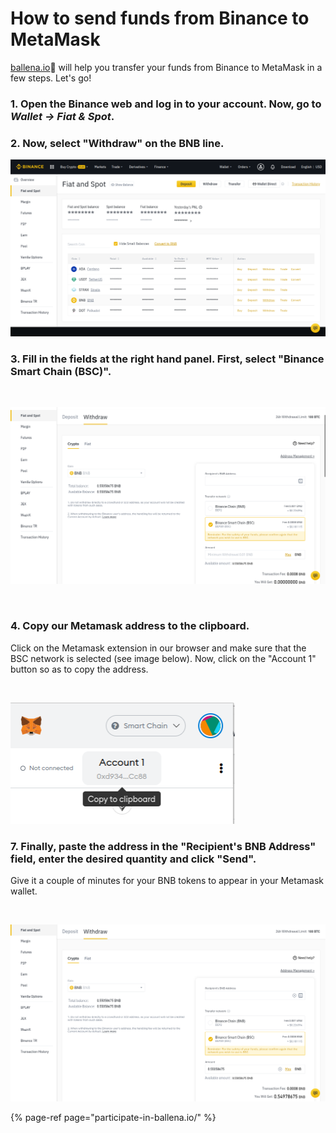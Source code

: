 # How to send funds from Binance to MetaMask

[ballena.io](https://ballena.io/)🐋 will help you transfer your funds from Binance to MetaMask in a few steps. Let's go!



### 1. Open the Binance web and log in to your account. Now, go to _Wallet → Fiat & Spot_.

### 

### ​2. Now, select "Withdraw" on the BNB line.



![](../../../.gitbook/assets/enviarbnb0.png)

### 

### 3. Fill in the fields at the right hand panel. First, select "Binance Smart Chain \(BSC\)".

​​

![](../../../.gitbook/assets/enviarbnb1.png)



​

### 4. Copy our Metamask address to the clipboard.

Click on the Metamask extension in our browser and make sure that the BSC network is selected \(see image below\). Now, click on the "Account 1" button so as to copy the address.

​

![](../../../.gitbook/assets/enviarbnb2.png)

### 

### 7. Finally, paste the address in the "Recipient's BNB Address" field, enter the desired quantity and click "Send".

Give it a couple of minutes for your BNB tokens to appear in your Metamask wallet. 

​​

![](../../../.gitbook/assets/enviarbnb3%20%281%29.png)



{% page-ref page="participate-in-ballena.io/" %}





